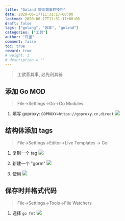 ```yaml
---
title: "Goland 提高效率的技巧"
date: 2020-06-17T11:31:17+08:00
lastmod: 2020-06-17T11:31:17+08:00
draft: false
tags: ["golang", "效率", "goland"]
categories: ["工具"]
author: "百里"
comment: false
toc: true
reward: true
# weight: 1
# description = ""
---
```


> 工欲善其事, 必先利其器

## 添加 Go MOD

> File->Settings->Go->Go Modules

1. 填写 goproxy: `GOPROXY=https://goproxy.cn,direct`
![](http://img.sgfoot.com/b/20200617114544.png?imageslim)

## 结构体添加 tags

> File->Settings->Editor->Live Templates -> Go

1. 复制一个 tag
![](http://img.sgfoot.com/b/20200617113853.png?imageslim)

2. 新建一个 "gorm"
![](http://img.sgfoot.com/b/20200617114046.png?imageslim)

3. 使用
![](http://img.sgfoot.com/b/20200617114300.png?imageslim)

## 保存时并格式代码

> File->Settings->Tools->File Watchers

1. 选择 `go fmt`
![](http://img.sgfoot.com/b/20200617115019.png?imageslim)